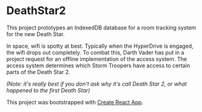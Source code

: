 # DeathStar2

This project prototypes an IndexedDB database for a room tracking system for the new Death Star.

In space, wifi is spotty at best. Typically when the HyperDrive is engaged, the wifi drops out completely. To combat this, Darth Vader has put in a project request for an offline implementation of the access system. The access system determines which Storm Troopers have access to certain parts of the Death Star 2. 

*(Note: it's really best if you don't ask _why_ it's call Death Star 2, or what happened to the first Death Star)*

This project was bootstrapped with [Create React App](https://github.com/facebookincubator/create-react-app).